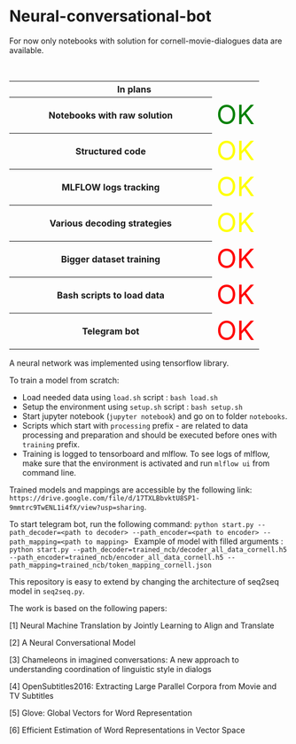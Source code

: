 # Neural-conversational-bot
For now only notebooks with solution for cornell-movie-dialogues data are available.

<html>
 </head>&nbsp;</head>
<table width="300px">
<tr>
<th colspan="3"><b>In plans</b></th>
</tr>
<tr><th width="350px">Notebooks with raw solution</th>
<td width="50px"><font color="green" size="30">OK</font></td>
</tr>
<tr>
<th>Structured code</th>
<td width="10px"><font color="yellow" size="30">OK</font></td>
</tr>
<tr>
<th>MLFLOW logs tracking</th>
<td width="10px"><font color="yellow" size="30">OK</font></td>
</tr>
<tr>
<th>Various decoding strategies</th>
<td width="10px"><font color="yellow" size="30">OK</font></td>
</tr>
<tr>
<th>Bigger dataset training</th>
<td width="10px"><font color="red" size="30">OK</font></td>
</tr>
<tr>
<th>Bash scripts to load data</th>
<td width="10px"><font color="red" size="30">OK</font></td>
</tr>
<tr>
<th>Telegram bot</th>
<td width="10px"><font color="red" size="30">OK</font></td>
</tr>
</table>
</html>

A neural network was implemented using tensorflow library.

To train a model from scratch:
* Load needed data using `load.sh` script :
`bash load.sh`
* Setup the environment using `setup.sh` script : 
`bash setup.sh`
* Start jupyter notebook (`jupyter notebook`) 
and go on to folder `notebooks`.
* Scripts which start with `processing` prefix - are related 
to data processing and preparation and should be executed before
ones with `training` prefix.
* Training is logged to tensorboard and mlflow.
To see logs of mlflow, make sure that the environment is activated
and run `mlflow ui` from command line.

Trained models and mappings are accessible by the following link:
`https://drive.google.com/file/d/17TXLBbvktU8SP1-9mmtrc9TwENL1i4fX/view?usp=sharing`.

To start telegram bot, run the following command:
` python start.py --path_decoder=<path to decoder> --path_encoder=<path to encoder> --path_mapping=<path to mapping> 
` 
Example of model with filled arguments :
` python start.py --path_decoder=trained_ncb/decoder_all_data_cornell.h5 --path_encoder=trained_ncb/encoder_all_data_cornell.h5 --path_mapping=trained_ncb/token_mapping_cornell.json 
`

This repository is easy to extend by changing the architecture of seq2seq model in `seq2seq.py`.

The work is based on the following papers:

[1] Neural Machine Translation by Jointly Learning to Align and Translate

[2] A Neural Conversational Model

[3] Chameleons in imagined conversations:
A new approach to understanding coordination of linguistic style in dialogs

[4] OpenSubtitles2016: Extracting Large Parallel Corpora
from Movie and TV Subtitles

[5] Glove: Global Vectors for Word Representation

[6] Efficient Estimation of Word Representations in Vector Space

 
